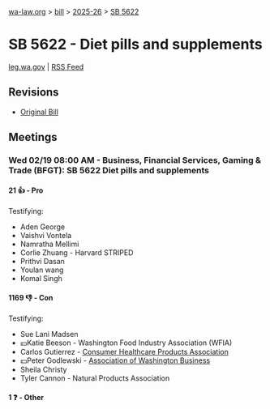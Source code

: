 [wa-law.org](/) > [bill](/bill/) > [2025-26](/bill/2025-26/) > [SB 5622](/bill/2025-26/sb/5622/)

# SB 5622 - Diet pills and supplements
[leg.wa.gov](https://app.leg.wa.gov/billsummary?BillNumber=5622&Year=2025&Initiative=false) | [RSS Feed](./rss.xml)

## Revisions
* [Original Bill](1/)

## Meetings
### Wed 02/19 08:00 AM - Business, Financial Services, Gaming & Trade (BFGT): SB 5622 Diet pills and supplements
#### 21 👍 - Pro
Testifying:
* Aden George
* Vaishvi Vontela
* Namratha Mellimi
* Corlie Zhuang - Harvard STRIPED
* Prithvi Dasan
* Youlan wang
* Komal Singh

#### 1169 👎 - Con
Testifying:
* Sue Lani Madsen
* 💵Katie Beeson - Washington Food Industry Association (WFIA)
* Carlos Gutierrez - [Consumer Healthcare Products Association](/org/consumer_healthcare_products_association/)
* 💵Peter Godlewski - [Association of Washington Business](/org/association_of_washington_business/)
* Sheila Christy
* Tyler Cannon - Natural Products Association

#### 1 ❓ - Other
